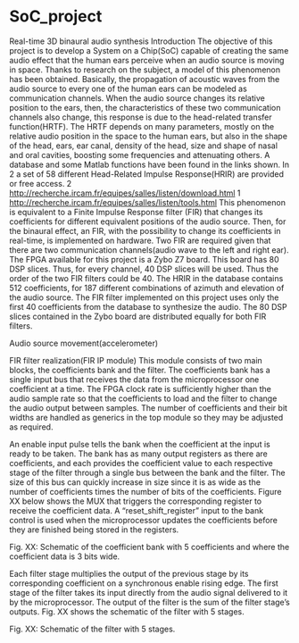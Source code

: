 # SoC_project
Real-time 3D binaural audio synthesis
Introduction
The objective of this project is to develop a System on a Chip(SoC) capable of creating the same audio effect that the human ears perceive when an audio source is moving in space. Thanks to research on the subject, a model of this phenomenon has been obtained. Basically, the propagation of acoustic waves from the audio source to every one of the human ears can be modeled as communication channels. When the audio source changes its relative position to the ears, then, the characteristics of these two communication channels also change, this response is due to the head-related transfer function(HRTF). The HRTF depends on many parameters, mostly on the relative audio position in the space to the human ears, but also in the shape of the head, ears, ear canal, density of the head, size and shape of nasal and oral cavities, boosting some frequencies and attenuating others. 
A database and some Matlab functions have been found in the links shown. In 2 a set of 58 different Head-Related Impulse Response(HRIR) are provided or free access. 
2 http://recherche.ircam.fr/equipes/salles/listen/download.html
1 http://recherche.ircam.fr/equipes/salles/listen/tools.html
This phenomenon is equivalent to a Finite Impulse Response filter (FIR) that changes its coefficients for different equivalent positions of the audio source. Then, for the binaural effect, an FIR, with the possibility to change its coefficients in real-time, is implemented on hardware. Two FIR are required given that there are two communication channels(audio wave to the left and right ear). The FPGA available for this project is a Zybo Z7 board. This board has 80 DSP slices. Thus, for every channel, 40 DSP slices will be used. Thus the order of the two FIR filters could be 40. 
The HRIR in the database contains 512 coefficients, for 187 different combinations of azimuth and elevation of the audio source. 
The FIR filter implemented on this project uses only the first 40 coefficients from the database to synthesize the audio. The 80 DSP slices contained in the Zybo board are distributed equally for both FIR filters.

Audio source movement(accelerometer)

FIR filter realization(FIR IP module)
This module consists of two  main blocks, the coefficients bank and the filter. The coefficients bank has a single input bus that receives the data from the microprocessor one coefficient at a time. The FPGA clock rate is sufficiently higher than the audio sample rate so that the coefficients to load and the filter to change the audio output between samples. The number of coefficients and their bit widths are handled as generics in the top module so they may be adjusted as required. 

An enable input pulse tells the bank when the coefficient at the input is ready to be taken. The bank has as many output registers as there are coefficients, and each provides the coefficient value to each respective stage of the filter through a single bus between the bank and the filter. The size of this bus can quickly increase in size since it is as wide as the number of coefficients times the number of bits of the coefficients.
Figure XX below shows the MUX that triggers the corresponding register to receive the coefficient data. A “reset_shift_register” input to the bank control is used when the microprocessor updates the coefficients before they are finished being stored in the registers.


Fig. XX: Schematic of the coefficient bank with 5 coefficients and where the coefficient data is 3 bits wide.

Each filter stage multiplies the output of the previous stage by its corresponding coefficient on a synchronous enable rising edge. The first stage of the filter takes its input directly from the audio signal delivered to it by the microprocessor. The output of the filter is the sum of the filter stage’s outputs. Fig. XX shows the schematic of the filter with 5 stages.

Fig. XX: Schematic of the filter with 5 stages.





